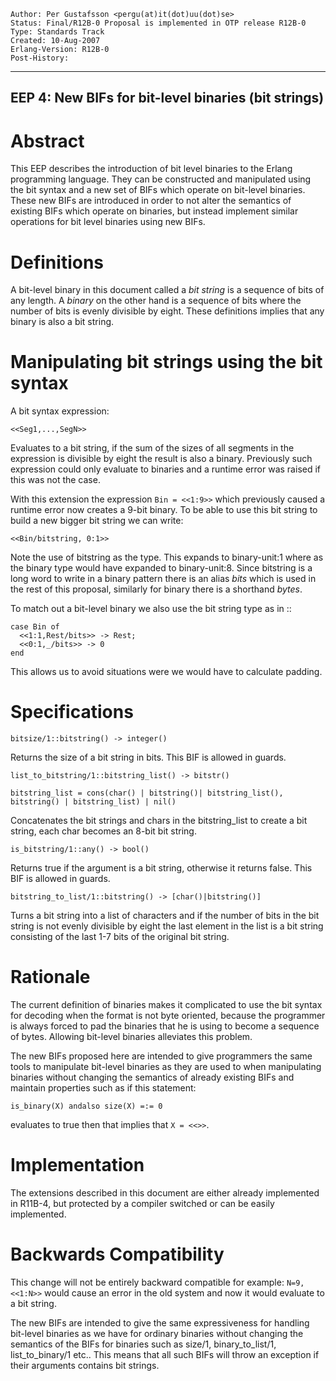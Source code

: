     Author: Per Gustafsson <pergu(at)it(dot)uu(dot)se>
    Status: Final/R12B-0 Proposal is implemented in OTP release R12B-0
    Type: Standards Track
    Created: 10-Aug-2007
    Erlang-Version: R12B-0
    Post-History: 
****
EEP 4: New BIFs for bit-level binaries (bit strings)
----



Abstract
========

This EEP describes the introduction of bit level binaries to the
Erlang programming language. They can be constructed and manipulated
using the bit syntax and  a new set of BIFs which operate on bit-level
binaries. These new BIFs are introduced in order to not alter the semantics of
existing BIFs which operate on binaries, but instead implement similar
operations for bit level binaries using new BIFs.

Definitions
===========

A bit-level binary in this document called a *bit string* is a sequence of
bits of any length. A *binary* on the other hand is a sequence of bits
where the number of bits is evenly divisible by eight. These
definitions implies that any binary is also a bit string.

Manipulating bit strings using the bit syntax
=============================================

A bit syntax expression: 

``<<Seg1,...,SegN>>`` 

Evaluates to a bit string, if the sum of the sizes of all segments in the
expression is divisible by eight the result is also a
binary. Previously such expression could only evaluate to binaries and
a runtime error was raised if this was not the case.

With this extension the expression ``Bin = <<1:9>>`` which previously caused a
runtime error now creates a 9-bit binary. To be able to use this
bit string to build a new bigger bit string we can write: 

``<<Bin/bitstring, 0:1>>``

Note the use of bitstring as the type. This expands to binary-unit:1 where as
the binary type would have expanded to binary-unit:8. Since bitstring is a long
word to write in a binary pattern there is an alias *bits* which is used in the
rest of this proposal, similarly for binary there is a shorthand *bytes*.

To match out a bit-level binary we also use the bit string type as in ::
    
    case Bin of
      <<1:1,Rest/bits>> -> Rest;
      <<0:1,_/bits>> -> 0
    end

This allows us to avoid situations were we would have to calculate
padding. 		
 

Specifications
==============

``bitsize/1::bitstring() -> integer()``

Returns the size of a bit string in bits. This BIF is allowed in guards.

``list_to_bitstring/1::bitstring_list() -> bitstr()``

``bitstring_list = cons(char() | bitstring()| bitstring_list(), bitstring() | bitstring_list) | nil()``

Concatenates the bit strings and chars in the bitstring_list to create a bit
string, each char becomes an 8-bit bit string.

``is_bitstring/1::any() -> bool()``

Returns true if the argument is a bit string, otherwise it returns
false. This BIF is allowed in guards.

``bitstring_to_list/1::bitstring() -> [char()|bitstring()]``

Turns a bit string into a list of characters and if the number of bits
in the bit string is not evenly divisible by eight the last element in
the list is a bit string consisting of the last 1-7 bits of the original
bit string.

Rationale
=========

The current definition of binaries makes it complicated to use the bit
syntax for decoding when the format is not byte oriented, because the
programmer is always forced to pad the binaries that he is using to
become a sequence of bytes. Allowing bit-level binaries alleviates
this problem.

The new BIFs proposed here are intended to give programmers the same
tools to manipulate bit-level binaries as they are used to when
manipulating binaries without changing the semantics of already
existing BIFs and maintain properties such as if this statement:

``is_binary(X) andalso size(X) =:= 0``

evaluates to true then that implies that ``X = <<>>``.

Implementation
==============

The extensions described in this document are either already
implemented in R11B-4, but protected by a compiler switched or can be
easily implemented.

Backwards Compatibility
=======================

This change will not be entirely backward compatible for example:
``N=9, <<1:N>>`` would cause an error in the old system and now it would
evaluate to a bit string. 

The new BIFs are intended to give the same expressiveness for handling
bit-level binaries as we have for ordinary binaries without changing
the semantics of the BIFs for binaries such as size/1,
binary_to_list/1, list_to_binary/1 etc.. This means that all such BIFs
will throw an exception if their arguments contains bit strings.



[EmacsVar]: <> "Local Variables:"
[EmacsVar]: <> "mode: indented-text"
[EmacsVar]: <> "indent-tabs-mode: nil"
[EmacsVar]: <> "sentence-end-double-space: t"
[EmacsVar]: <> "fill-column: 70"
[EmacsVar]: <> "coding: utf-8"
[EmacsVar]: <> "End:"
